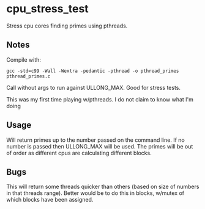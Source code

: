 # cpu_stress_test
Stress cpu cores finding primes using pthreads.

## Notes
Compile with:
 
    gcc -std=c99 -Wall -Wextra -pedantic -pthread -o pthread_primes pthread_primes.c

Call without args to run against ULLONG_MAX. Good for stress tests.

This was my first time playing w/pthreads. I do not claim to know what I'm doing

## Usage
Will return primes up to the number passed on the command line. If no number is passed then ULLONG_MAX will be used.
The primes will be out of order as different cpus are calculating different blocks.

## Bugs
This will return some threads quicker than others (based on size of numbers in that threads range).
Better would be to do this in blocks, w/mutex of which blocks have been assigned.
